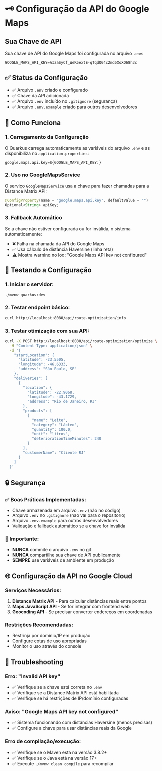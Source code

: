 # 🗝️ Configuração da API do Google Maps

## Sua Chave de API
Sua chave de API do Google Maps foi configurada no arquivo `.env`:
```
GOOGLE_MAPS_API_KEY=AIzaSyCf_WeR5extE-qTqdQG4c2md5XoXO68h3c
```

## ✅ Status da Configuração
- ✅ Arquivo `.env` criado e configurado
- ✅ Chave da API adicionada
- ✅ Arquivo `.env` incluído no `.gitignore` (segurança)
- ✅ Arquivo `.env.example` criado para outros desenvolvedores

## 🔧 Como Funciona

### 1. Carregamento da Configuração
O Quarkus carrega automaticamente as variáveis do arquivo `.env` e as disponibiliza no `application.properties`:

```properties
google.maps.api.key=${GOOGLE_MAPS_API_KEY:}
```

### 2. Uso no GoogleMapsService
O serviço `GoogleMapsService` usa a chave para fazer chamadas para a Distance Matrix API:

```java
@ConfigProperty(name = "google.maps.api.key", defaultValue = "")
Optional<String> apiKey;
```

### 3. Fallback Automático
Se a chave não estiver configurada ou for inválida, o sistema automaticamente:
- ❌ Falha na chamada da API do Google Maps
- ✅ Usa cálculo de distância Haversine (linha reta)
- ⚠️ Mostra warning no log: "Google Maps API key not configured"

## 🚀 Testando a Configuração

### 1. Iniciar o servidor:
```bash
./mvnw quarkus:dev
```

### 2. Testar endpoint básico:
```bash
curl http://localhost:8080/api/route-optimization/info
```

### 3. Testar otimização com sua API:
```bash
curl -X POST http://localhost:8080/api/route-optimization/optimize \
  -H "Content-Type: application/json" \
  -d '{
    "startLocation": {
      "latitude": -23.5505,
      "longitude": -46.6333,
      "address": "São Paulo, SP"
    },
    "deliveries": [
      {
        "location": {
          "latitude": -22.9068,
          "longitude": -43.1729,
          "address": "Rio de Janeiro, RJ"
        },
        "products": [
          {
            "name": "Leite",
            "category": "Lácteo",
            "quantity": 100.0,
            "unit": "litros",
            "deteriorationTimeMinutes": 240
          }
        ],
        "customerName": "Cliente RJ"
      }
    ]
  }'
```

## 🔒 Segurança

### ✅ Boas Práticas Implementadas:
- Chave armazenada em arquivo `.env` (não no código)
- Arquivo `.env` no `.gitignore` (não vai para o repositório)
- Arquivo `.env.example` para outros desenvolvedores
- Validação e fallback automático se a chave for inválida

### 🚨 Importante:
- **NUNCA** commite o arquivo `.env` no git
- **NUNCA** compartilhe sua chave de API publicamente
- **SEMPRE** use variáveis de ambiente em produção

## 🌐 Configuração da API no Google Cloud

### Serviços Necessários:
1. **Distance Matrix API** - Para calcular distâncias reais entre pontos
2. **Maps JavaScript API** - Se for integrar com frontend web
3. **Geocoding API** - Se precisar converter endereços em coordenadas

### Restrições Recomendadas:
- Restrinja por domínio/IP em produção
- Configure cotas de uso apropriadas
- Monitor o uso através do console

## 🐛 Troubleshooting

### Erro: "Invalid API key"
- ✅ Verifique se a chave está correta no `.env`
- ✅ Verifique se a Distance Matrix API está habilitada
- ✅ Verifique se há restrições de IP/domínio configuradas

### Aviso: "Google Maps API key not configured"
- ✅ Sistema funcionando com distâncias Haversine (menos precisas)
- ✅ Configure a chave para usar distâncias reais da Google

### Erro de compilação/execução:
- ✅ Verifique se o Maven está na versão 3.8.2+
- ✅ Verifique se o Java está na versão 17+
- ✅ Execute `./mvnw clean compile` para recompilar